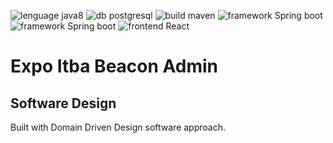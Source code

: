 ![lenguage java8](https://img.shields.io/badge/language-java8-orange.svg) ![db postgresql](https://img.shields.io/badge/db-postgresql-violet.svg) ![build maven](https://img.shields.io/badge/build-Maven-blue.svg) 
![framework Spring boot](https://img.shields.io/badge/framework-Springboot-yellow.svg) ![framework Spring boot](https://img.shields.io/badge/framework-Springboot-yellow.svg) ![frontend React](https://img.shields.io/badge/frontend-react-green.svg)
                                                                                       
# Expo Itba Beacon Admin

## Software Design
Built with Domain Driven Design software approach.